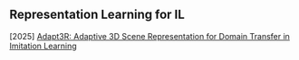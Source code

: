 ## Representation Learning for IL

[2025] [Adapt3R: Adaptive 3D Scene Representation for Domain Transfer in Imitation Learning](https://arxiv.org/abs/2503.04877)